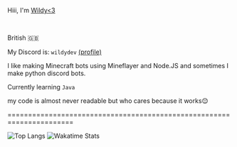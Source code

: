 Hiii, I'm <a href="https://e-z.bio/wildy">Wildy<3</a>

<br>

British 🇬🇧

My Discord is: `wildydev` <a href="https://discord.com/users/661332700896034850">(profile)</a>

I like making Minecraft bots using Mineflayer and Node.JS and sometimes I make python discord bots.

Currently learning `Java`

my code is almost never readable but who cares because it works😌

======================================================================

![Top Langs](https://githubreadmestats.aalex.uk/api/top-langs/?username=imWildy&layout=compact&theme=dracula)
![Wakatime Stats](https://githubreadmestats.aalex.uk/api/wakatime?username=alexxgb&layout=compact&theme=dracula)
